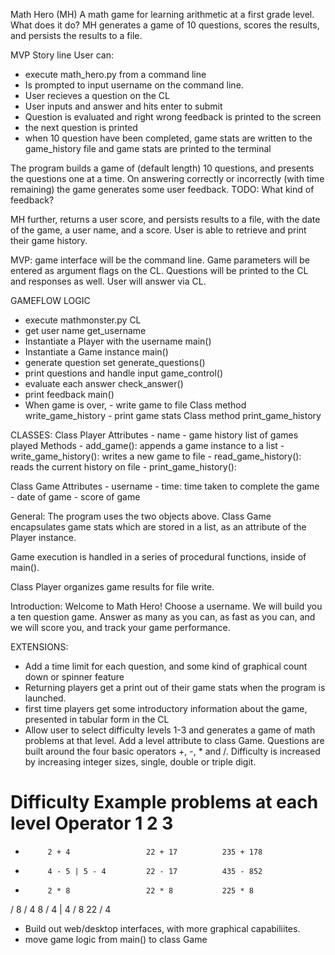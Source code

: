 Math Hero (MH)
A math game for learning arithmetic at a first grade level.
What does it do?
MH generates a game of 10 questions, scores the results, and persists the results to a file.

MVP Story line
User can:
- execute math_hero.py from a command line
- Is prompted to input username on the command line.
- User recieves a question on the CL
- User inputs and answer and hits enter to submit
- Question is evaluated and right wrong feedback is printed to the screen
- the next question is printed
- when 10 question have been completed, game stats are written to the game_history file and game stats are printed to the terminal

The program  builds a game of (default length) 10 questions, and presents the questions one at a time. On answering correctly or incorrectly (with time remaining) the game generates some user feedback. TODO: What kind of feedback?

MH further, returns a user score, and persists results to a file, with the date of the game, a user name, and a score. User is able to retrieve and print their game history.

MVP: game interface will be the command line. Game parameters will be entered as argument flags on the CL. Questions will be printed to the CL and responses as well. User will answer via CL.



GAMEFLOW                                           LOGIC
- execute mathmonster.py                            CL
- get user name                                     get_username
- Instantiate a Player with the username            main() 
- Instantiate a Game instance                       main()
- generate question set                             generate_questions()
- print questions and handle input                  game_control()
- evaluate each answer                              check_answer()
- print feedback                                    main()
- When game is over, 
        - write game to file                        Class method write_game_history
        - print game stats                          Class method print_game_history 

CLASSES:
Class Player
    Attributes
    - name
    - game history
         list of games played
    Methods
    - add_game(): appends a game instance to a list
    - write_game_history(): writes a new game to file
    - read_game_history(): reads the current history on file
    - print_game_history():

Class Game
    Attributes
    - username
    - time: time taken to complete the game
    - date of game
    - score of game


General:
The program uses the two objects above. Class Game encapsulates game stats which are stored in a list, as an attribute of the Player instance.

Game execution is handled in a series of procedural functions, inside of main(). 

Class Player organizes game results for file write.


Introduction:
Welcome to Math Hero!
Choose a username. We will build you a ten question game. Answer as many as you can, as fast as you can, and we will score you, and track your game performance.

EXTENSIONS:
- Add a time limit for each question, and some kind of graphical count down or spinner feature
- Returning players get a print out of their game stats when the program is launched.
- first time players get some introductory information about the game, presented in tabular form in the CL
- Allow user to select difficulty levels 1-3 and generates a game of math problems at that level. Add a level attribute to class Game. 
Questions are built around the four basic operators +, -, * and /.
Difficulty is increased by increasing integer sizes, single, double or triple digit.

Difficulty         Example problems at each level
Operator     1                      2               3 
===========================================================
+          2 + 4                 22 + 17          235 + 178
-          4 - 5 | 5 - 4         22 - 17          435 - 852
*          2 * 8                 22 * 8           225 * 8
/          8 / 4                 8 / 4 | 4 / 8    22 / 4 


 - Build out web/desktop interfaces, with more graphical capabiliites.
 - move game logic from main() to class Game
